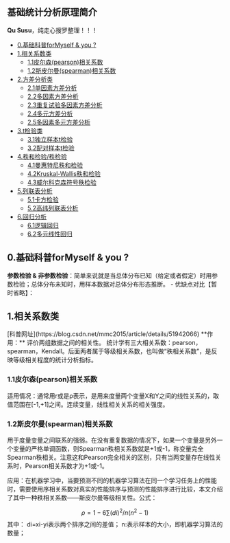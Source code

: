 ## 基础统计分析原理简介

**Qu Susu**，纯走心搜罗整理！！！

* [0.基础科普forMyself & you ?](#0)
* [1.相关系数类](#1)
	* [1.1皮尔森(pearson)相关系数](#1.1)
	* [1.2斯皮尔曼(spearman)相关系数](#1.2)
* [2.方差分析类](#2)
	* [2.1单因素方差分析](#2.1)
	* [2.2多因素方差分析](#2.2)
	* [2.3重复试验多因素方差分析](#2.3)
	* [2.4多元方差分析](#2.4)
	* [2.5多因素多元方差分析](#2.5)
* [3.t检验类](#3)
	* [3.1独立样本t检验](#3.1)
	* [3.2配对样本t检验](#3.2)
* [4.秩和检验/秩检验](#4)
	* [4.1曼惠特尼秩和检验](#4.1)
	* [4.2Kruskal-Wallis秩和检验](#4.2)
	* [4.3威尔科克森符号秩检验](#4.3)
* [5.列联表分析](#5)
	* [5.1卡方检验](#5.1)
	* [5.2高纬列联表分析](#5.2)
* [6.回归分析](#6)
	* [6.1逻辑回归](#6.1)
	* [6.2多元线性回归](#6.2)


<h2 id="0">0.基础科普forMyself & you ?</h2>

**参数检验 & 非参数检验**：简单来说就是当总体分布已知（给定或者假定）时用参数检验；总体分布未知时，用样本数据对总体分布形态推断。
	- 优缺点对比【暂时省略】：



<h2 id="1">1.相关系数类</h2>
[科普网址](https://blog.csdn.net/mmc2015/article/details/51942066)
**作用：** 评价两组数据之间的相关性。
统计学有三大相关系数：pearson，spearman，Kendall。后面两者属于等级相关系数，也叫做“秩相关系数”，是反映等级相关程度的统计分析指标。

<h3 id="1.1">1.1皮尔森(pearson)相关系数</h3>
适用情况：通常用r或是ρ表示，是用来度量两个变量X和Y之间的线性关系的，取值范围在[-1,+1]之间。连续变量，线性相关关系的相关强度。

<h3 id="1.2">1.2斯皮尔曼(spearman)相关系数</h3>
用于度量变量之间联系的强弱。在没有重复数据的情况下，如果一个变量是另外一个变量的严格单调函数，则Spearman秩相关系数就是+1或-1，称变量完全Spearman秩相关。注意这和Pearson完全相关的区别，只有当两变量存在线性关系时，Pearson相关系数才为+1或-1。

应用：在机器学习中，当要预测不同的机器学习算法在同一个学习任务上的性能时，需要使用序相关系数对真实的性能排序与预测的性能排序进行比较，本文介绍了其中一种秩相关系数——斯皮尔曼等级相关性。公式：

$$
ρ=1-6∑(di)^2/n(n^2-1)
$$
其中：
di=xi-yi表示两个排序之间的差值；
n:表示样本的大小，即机器学习算法的数量；